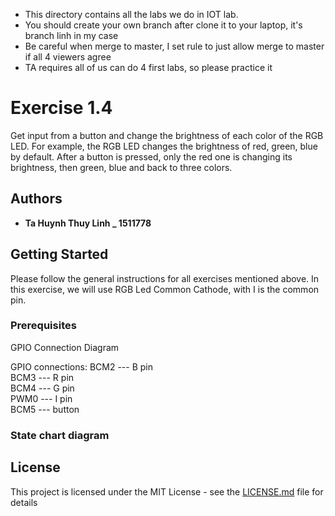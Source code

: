 - This directory contains all the labs we do in IOT lab.
- You should create your own branch after clone it to your laptop, it's branch linh in my case
- Be careful when merge to master, I set rule to just allow merge to master if all 4 viewers agree
- TA requires all of us can do 4 first labs, so please practice it

# Exercise 1.4

Get input from a button and change the brightness of each color of the RGB LED. For example, the RGB LED changes the brightness of red, green, blue by default. After a button is pressed, only the red one is changing its brightness, then green, blue and back to three colors.

## Authors

* **Ta Huynh Thuy Linh _ 1511778**

## Getting Started

Please follow the general instructions for all exercises mentioned above.
In this exercise, we will use RGB Led Common Cathode, with I is the common pin.

### Prerequisites

GPIO Connection Diagram



GPIO connections:
BCM2 --- B pin <br />
BCM3 --- R pin <br />
BCM4 --- G pin <br />
PWM0 --- I pin <br />
BCM5 --- button <br />

### State chart diagram



## License

This project is licensed under the MIT License - see the [LICENSE.md](LICENSE.md) file for details
